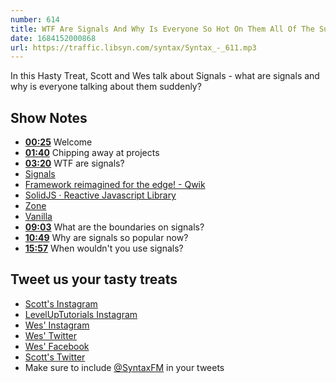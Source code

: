 ```yaml
---
number: 614
title: WTF Are Signals And Why Is Everyone So Hot On Them All Of The Sudden?
date: 1684152000868
url: https://traffic.libsyn.com/syntax/Syntax_-_611.mp3
---
```


In this Hasty Treat, Scott and Wes talk about Signals - what are signals and why is everyone talking about them suddenly?

## Show Notes

* **[00:25](#t=00:25)** Welcome
* **[01:40](#t=01:40)** Chipping away at projects
* **[03:20](#t=03:20)** WTF are signals?
* [Signals](https://github.com/preactjs/signals)
* [Framework reimagined for the edge! - Qwik](https://qwik.builder.io/)
* [SolidJS · Reactive Javascript Library](https://www.solidjs.com/)
* [Zone](https://github.com/angular/angular/tree/main/packages/zone.js)
* [Vanilla](https://codesandbox.io/s/07ktxc?file=/src/index.js)
* **[09:03](#t=09:03)** What are the boundaries on signals?
* **[10:49](#t=10:49)** Why are signals so popular now?
* **[15:57](#t=15:57)** When wouldn't you use signals?

## Tweet us your tasty treats

* [Scott's Instagram](https://www.instagram.com/stolinski/)
* [LevelUpTutorials Instagram](https://www.instagram.com/LevelUpTutorials/)
* [Wes' Instagram](https://www.instagram.com/wesbos/)
* [Wes' Twitter](https://twitter.com/wesbos)
* [Wes' Facebook](https://www.facebook.com/wesbos.developer)
* [Scott's Twitter](https://twitter.com/stolinski)
* Make sure to include [@SyntaxFM](https://twitter.com/SyntaxFM) in your tweets
